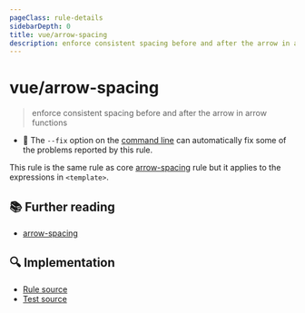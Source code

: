 ```yaml
---
pageClass: rule-details
sidebarDepth: 0
title: vue/arrow-spacing
description: enforce consistent spacing before and after the arrow in arrow functions
---
```

# vue/arrow-spacing
> enforce consistent spacing before and after the arrow in arrow functions

- :wrench: The `--fix` option on the [command line](https://eslint.org/docs/user-guide/command-line-interface#fixing-problems) can automatically fix some of the problems reported by this rule.

This rule is the same rule as core [arrow-spacing] rule but it applies to the expressions in `<template>`.

## :books: Further reading

- [arrow-spacing]

[arrow-spacing]: https://eslint.org/docs/rules/arrow-spacing

## :mag: Implementation

- [Rule source](https://github.com/vuejs/eslint-plugin-vue/blob/master/lib/rules/arrow-spacing.js)
- [Test source](https://github.com/vuejs/eslint-plugin-vue/blob/master/tests/lib/rules/arrow-spacing.js)
